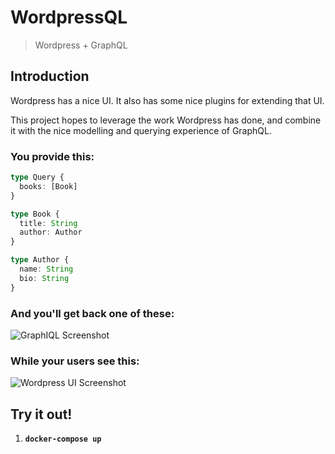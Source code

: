 # WordpressQL
> Wordpress + GraphQL

## Introduction

Wordpress has a nice UI. It also has some nice plugins for extending that UI.

This project hopes to leverage the work Wordpress has done, and combine it with the nice modelling and querying experience of GraphQL.

### You provide this:

```ts
type Query {
  books: [Book]
}

type Book {
  title: String
  author: Author
}

type Author {
  name: String
  bio: String
}
```


### And you'll get back one of these:

![GraphIQL Screenshot]()


### While your users see this:

![Wordpress UI Screenshot]()


## Try it out!

1. __`docker-compose up`__
